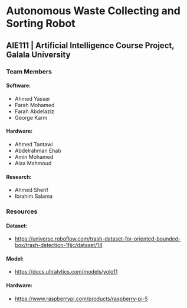 # Autonomous Waste Collecting and Sorting Robot
## AIE111 | Artificial Intelligence Course Project, Galala University

### Team Members
#### Software:
- Ahmed Yasser
- Farah Mohamed
- Farah Abdelaziz
- George Karm
#### Hardware:
- Ahmed Tantawi
- Abdelrahman Ehab
- Amin Mohamed
- Alaa Mahmoud 
#### Research:
- Ahmed Sherif
- Ibrahim Salama

### Resources
#### Dataset:
- https://universe.roboflow.com/trash-dataset-for-oriented-bounded-box/trash-detection-1fjjc/dataset/14
#### Model:
- https://docs.ultralytics.com/models/yolo11
#### Hardware:
- https://www.raspberrypi.com/products/raspberry-pi-5
